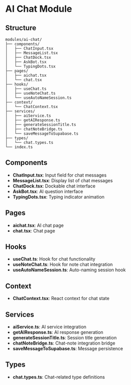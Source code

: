 # AI Chat Module

## Structure
```
modules/ai-chat/
├── components/
│   ├── ChatInput.tsx
│   ├── MessageList.tsx
│   ├── ChatDock.tsx
│   ├── AskBot.tsx
│   └── TypingDots.tsx
├── pages/
│   ├── aichat.tsx
│   └── chat.tsx
├── hooks/
│   ├── useChat.ts
│   ├── useNoteChat.ts
│   └── useAutoNameSession.ts
├── context/
│   └── ChatContext.tsx
├── services/
│   ├── aiService.ts
│   ├── getAIResponse.ts
│   ├── generateSessionTitle.ts
│   ├── chatNoteBridge.ts
│   └── saveMessageToSupabase.ts
├── types/
│   └── chat.types.ts
└── index.ts
```

## Components
- **ChatInput.tsx**: Input field for chat messages
- **MessageList.tsx**: Display list of chat messages
- **ChatDock.tsx**: Dockable chat interface
- **AskBot.tsx**: AI question interface
- **TypingDots.tsx**: Typing indicator animation

## Pages
- **aichat.tsx**: AI chat page
- **chat.tsx**: Chat page

## Hooks
- **useChat.ts**: Hook for chat functionality
- **useNoteChat.ts**: Hook for note chat integration
- **useAutoNameSession.ts**: Auto-naming session hook

## Context
- **ChatContext.tsx**: React context for chat state

## Services
- **aiService.ts**: AI service integration
- **getAIResponse.ts**: AI response generation
- **generateSessionTitle.ts**: Session title generation
- **chatNoteBridge.ts**: Chat-note integration bridge
- **saveMessageToSupabase.ts**: Message persistence

## Types
- **chat.types.ts**: Chat-related type definitions 